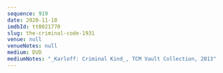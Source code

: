 ```yaml
---
sequence: 919
date: 2020-11-18
imdbId: tt0021770
slug: the-criminal-code-1931
venue: null
venueNotes: null
medium: DVD
mediumNotes: "_Karloff: Criminal Kind_, TCM Vault Collection, 2013"
---
```

